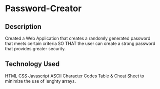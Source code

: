 # Password-Creator

## Description

Created a Web Application that creates a randomly generated password that meets certain criteria SO THAT the user can create a strong password that provides greater security.

## Technology Used
HTML
CSS
Javascript
ASCII Character Codes Table & Cheat Sheet to minimize the use of lenghty arrays.




